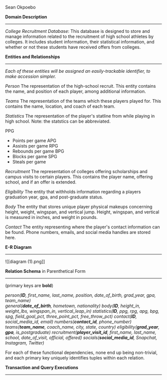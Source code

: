 Sean Okpoebo

**Domain Description**
***********
*College Recruitment Database*:
This database is designed to store and manage information related to the recruitment of high school athletes by colleges. It includes student information, their statistical information, and whether or not these students have received offers from colleges.

**Entities and Relationships**
***
*Each of these entities will be assigned an easily-trackable identifier, to make accession simpler.*

*Person*
The representation of the high-school recruit. This entity contains the name, and position of each player, among additional information. 

*Teams*
The representation of the teams which these players played for. This contains the name, location, and coach of each team.

*Statistics*
The representation of the player's statline from while playing in high school. Note: the statstics can be abbreviated.

PPG
- Points per game
APG
- Assists per game
RPG
- Rebounds per game
BPG
- Blocks per game
SPG
- Steals per game

*Recruitment*
The representation of colleges offering scholarships and campus visits to certain players. This contains the player name, offering school, and if an offer is extended.

*Eligibility*
The entity that withholds information regarding a players graduation year, gpa, and post-graduate status.

*Body*
The entity that stores unique player physical makeups concerning height, weight, wingspan, and vertical jump. Height, wingspan, and vertical is measured in inches, and weight in pounds.

*Contact*
The entity representing where the player's contact information can be found. Phone numbers, emails, and social media handles are stored here.

**E-R Diagram**
***
![[diagram (1).png]]


**Relation Schema** in Parenthetical Form
***
(primary keys are **bold**)

*person(**ID**, first_name, last_name, position, date_of_birth, grad_year, gpa, team_name)   
general(**date_of_birth**, hometown, nationality) 
body(**ID**, height_in, weight_lbs, wingspan_in, vertical_leap_in) 
statistics(**ID**, ppg, rpg, apg, bpg, spg, field_goal_pct, three_point_pct, free_throw_pct) 
contact(**ID**, social_media_id, email) 
numbers(**contact_id**, phone_number) 
teams(**team_name**, coach_name, city, state, country) 
eligibility(**grad_year**, **gpa**, is_postgraduate) 
recruitment(**player_visit_id**, first_name, last_name, school, date_of_visit, official, offered) 
socials(**social_media_id**, Snapchat, Instagram, Twitter)*

For each of these functional dependencies, none end up being non-trivial, and each primary key uniquely identifies tuples within each relation.

**Transaction and Query Executions**
***
